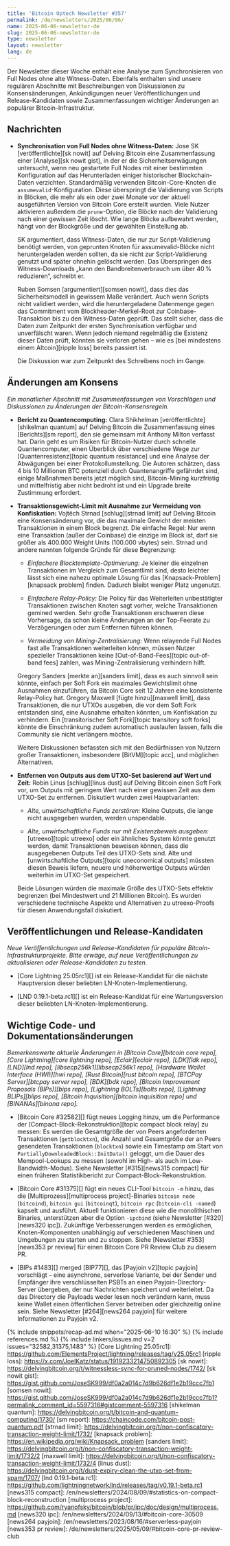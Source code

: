 ```yaml
---
title: 'Bitcoin Optech Newsletter #357'
permalink: /de/newsletters/2025/06/06/
name: 2025-06-06-newsletter-de
slug: 2025-06-06-newsletter-de
type: newsletter
layout: newsletter
lang: de
---
```

Der Newsletter dieser Woche enthält eine Analyse zum Synchronisieren von Full Nodes
ohne alte Witness-Daten. Ebenfalls enthalten sind unsere regulären Abschnitte mit
Beschreibungen von Diskussionen zu Konsensänderungen, Ankündigungen neuer
Veröffentlichungen und Release-Kandidaten sowie Zusammenfassungen wichtiger
Änderungen an populärer Bitcoin-Infrastruktur.

## Nachrichten

- **Synchronisation von Full Nodes ohne Witness-Daten:**
  Jose SK [veröffentlichte][sk nowit] auf Delving Bitcoin eine Zusammenfassung einer
  [Analyse][sk nowit gist], in der er die Sicherheitserwägungen untersucht, wenn neu
  gestartete Full Nodes mit einer bestimmten Konfiguration auf das Herunterladen einiger
  historischer Blockchain-Daten verzichten. Standardmäßig verwenden Bitcoin-Core-Knoten die
  `assumevalid`-Konfiguration. Diese überspringt die Validierung von Scripts in Blöcken,
  die mehr als ein oder zwei Monate vor der aktuell ausgeführten Version von Bitcoin Core
  erstellt wurden. Viele Nutzer aktivieren außerdem die `prune`-Option, die Blöcke nach der
  Validierung nach einer gewissen Zeit löscht. Wie lange Blöcke aufbewahrt werden,
  hängt von der Blockgröße und der gewählten Einstellung ab.

  SK argumentiert, dass Witness-Daten, die nur zur Script-Validierung benötigt werden,
  von geprunten Knoten für assumevalid-Blöcke nicht heruntergeladen werden sollten,
  da sie nicht zur Script-Validierung genutzt und später ohnehin gelöscht werden.
  Das Überspringen des Witness-Downloads „kann den Bandbreitenverbrauch um über 40 %
  reduzieren“, schreibt er.

  Ruben Somsen [argumentiert][somsen nowit], dass dies das Sicherheitsmodell in gewissem
  Maße verändert. Auch wenn Scripts nicht validiert werden, wird die heruntergeladene
  Datenmenge gegen das Commitment vom Blockheader-Merkel-Root zur Coinbase-Transaktion
  bis zu den Witness-Daten geprüft. Das stellt sicher, dass die Daten zum Zeitpunkt der
  ersten Synchronisation verfügbar und unverfälscht waren. Wenn jedoch niemand regelmäßig
  die Existenz dieser Daten prüft, könnten sie verloren gehen – wie es
  [bei mindestens einem Altcoin][ripple loss] bereits passiert ist.

  Die Diskussion war zum Zeitpunkt des Schreibens noch im Gange.

## Änderungen am Konsens

_Ein monatlicher Abschnitt mit Zusammenfassungen von Vorschlägen und Diskussionen zu Änderungen der Bitcoin-Konsensregeln._

- **Bericht zu Quantencomputing:** Clara Shikhelman [veröffentlichte][shikelman quantum]
  auf Delving Bitcoin die Zusammenfassung eines [Berichts][sm report], den sie gemeinsam
  mit Anthony Milton verfasst hat. Darin geht es um Risiken für Bitcoin-Nutzer durch schnelle
  Quantencomputer, einen Überblick über verschiedene Wege zur
  [Quantenresistenz][topic quantum resistance] und eine Analyse der Abwägungen bei einer
  Protokollumstellung. Die Autoren schätzen, dass 4 bis 10 Millionen BTC potenziell durch
  Quantenangriffe gefährdet sind, einige Maßnahmen bereits jetzt möglich sind, Bitcoin-Mining
  kurzfristig und mittelfristig aber nicht bedroht ist und ein Upgrade breite Zustimmung erfordert.

- **Transaktionsgewicht-Limit mit Ausnahme zur Vermeidung von Konfiskation:** Vojtěch Strnad
  [schlug][strnad limit] auf Delving Bitcoin eine Konsensänderung vor, die das maximale
  Gewicht der meisten Transaktionen in einem Block begrenzt. Die einfache Regel:
  Nur wenn eine Transaktion (außer der Coinbase) die einzige im Block ist, darf
  sie größer als 400.000 Weight Units (100.000 vbytes) sein. Strnad und andere
  nannten folgende Gründe für diese Begrenzung:

  - _Einfachere Blocktemplate-Optimierung:_ Je kleiner die einzelnen Transaktionen
  im Vergleich zum Gesamtlimit sind, desto leichter lässt sich eine nahezu optimale
  Lösung für das [Knapsack-Problem][knapsack problem] finden. Dadurch bleibt weniger
  Platz ungenutzt.

  - _Einfachere Relay-Policy:_ Die Policy für das Weiterleiten unbestätigter
  Transaktionen zwischen Knoten sagt vorher, welche Transaktionen gemined werden.
  Sehr große Transaktionen erschweren diese Vorhersage, da schon kleine Änderungen
  an der Top-Feerate zu Verzögerungen oder zum Entfernen führen können.

  - _Vermeidung von Mining-Zentralisierung:_ Wenn relayende Full Nodes fast alle
  Transaktionen weiterleiten können, müssen Nutzer spezieller Transaktionen keine
  [Out-of-Band-Fees][topic out-of-band fees] zahlen, was Mining-Zentralisierung
  verhindern hilft.

  Gregory Sanders [merkte an][sanders limit], dass es auch sinnvoll sein könnte,
  einfach per Soft Fork ein maximales Gewichtslimit ohne Ausnahmen einzuführen,
  da Bitcoin Core seit 12 Jahren eine konsistente Relay-Policy hat. Gregory Maxwell
  [fügte hinzu][maxwell limit], dass Transaktionen, die nur UTXOs ausgeben, die vor
  dem Soft Fork entstanden sind, eine Ausnahme erhalten könnten, um Konfiskation zu
  verhindern. Ein [transitorischer Soft Fork][topic transitory soft forks]
  könnte die Einschränkung zudem automatisch auslaufen lassen, falls die
  Community sie nicht verlängern möchte.

  Weitere Diskussionen befassten sich mit den Bedürfnissen von Nutzern großer
  Transaktionen, insbesondere [BitVM][topic acc], und möglichen Alternativen.

- **Entfernen von Outputs aus dem UTXO-Set basierend auf Wert und Zeit:** Robin Linus
  [schlug][linus dust] auf Delving Bitcoin einen Soft Fork vor, um Outputs mit geringem
  Wert nach einer gewissen Zeit aus dem UTXO-Set zu entfernen. Diskutiert wurden zwei
  Hauptvarianten:

  - _Alte, unwirtschaftliche Funds zerstören:_ Kleine Outputs, die lange nicht
  ausgegeben wurden, werden unspendable.

  - _Alte, unwirtschaftliche Funds nur mit Existenzbeweis ausgeben:_
  [utreexo][topic utreexo] oder ein ähnliches System könnte genutzt werden,
  damit Transaktionen beweisen können,
  dass die ausgegebenen Outputs Teil des UTXO-Sets sind. Alte und
  [unwirtschaftliche Outputs][topic uneconomical outputs] müssten diesen Beweis liefern,
  neuere und höherwertige Outputs würden weiterhin im UTXO-Set gespeichert.

  Beide Lösungen würden die maximale Größe des UTXO-Sets effektiv begrenzen
  (bei Mindestwert und 21 Millionen Bitcoin). Es wurden verschiedene technische
  Aspekte und Alternativen zu utreexo-Proofs für diesen Anwendungsfall diskutiert.

## Veröffentlichungen und Release-Kandidaten

_Neue Veröffentlichungen und Release-Kandidaten für populäre Bitcoin-Infrastrukturprojekte.
Bitte erwäge, auf neue Veröffentlichungen zu aktualisieren oder Release-Kandidaten zu testen._

- [Core Lightning 25.05rc1][] ist ein Release-Kandidat für die nächste Hauptversion dieser
beliebten LN-Knoten-Implementierung.

- [LND 0.19.1-beta.rc1][] ist ein Release-Kandidat für eine Wartungsversion dieser
beliebten LN-Knoten-Implementierung.

## Wichtige Code- und Dokumentationsänderungen

_Bemerkenswerte aktuelle Änderungen in [Bitcoin Core][bitcoin core repo],
[Core Lightning][core lightning repo], [Eclair][eclair repo], [LDK][ldk repo], [LND][lnd repo],
[libsecp256k1][libsecp256k1 repo], [Hardware Wallet Interface (HWI)][hwi repo],
[Rust Bitcoin][rust bitcoin repo], [BTCPay Server][btcpay server repo], [BDK][bdk repo],
[Bitcoin Improvement Proposals (BIPs)][bips repo], [Lightning BOLTs][bolts repo],
[Lightning BLIPs][blips repo], [Bitcoin Inquisition][bitcoin inquisition repo] und [BINANAs][binana repo]._

- [Bitcoin Core #32582][] fügt neues Logging hinzu, um die Performance der
[Compact-Block-Rekonstruktion][topic compact block relay] zu messen: Es werden die
Gesamtgröße der von Peers angeforderten Transaktionen (`getblocktxn`), die Anzahl und
Gesamtgröße der an Peers gesendeten Transaktionen (`blocktxn`) sowie ein Timestamp am Start von
`PartiallyDownloadedBlock::InitData()` geloggt, um die Dauer des Mempool-Lookups zu messen
(sowohl im High- als auch im Low-Bandwidth-Modus). Siehe Newsletter [#315][news315 compact]
für einen früheren Statistikbericht zur Compact-Block-Rekonstruktion.

- [Bitcoin Core #31375][] fügt ein neues CLI-Tool `bitcoin -m` hinzu, das die
[Multiprozess][multiprocess project]-Binaries `bitcoin node` (`bitcoind`),
`bitcoin gui` (`bitcoinqt`), `bitcoin rpc` (`bitcoin-cli -named`) kapselt und ausführt.
Aktuell funktionieren diese wie die monolithischen Binaries, unterstützen aber die Option
`-ipcbind` (siehe Newsletter [#320][news320 ipc]). Zukünftige Verbesserungen werden es ermöglichen,
Knoten-Komponenten unabhängig auf verschiedenen Maschinen und Umgebungen zu starten und zu stoppen.
Siehe [Newsletter #353][news353 pr review] für einen Bitcoin Core PR Review Club zu diesem PR.

- [BIPs #1483][] merged [BIP77][], das [Payjoin v2][topic payjoin] vorschlägt – eine asynchrone,
serverlose Variante, bei der Sender und Empfänger ihre verschlüsselten PSBTs an einen
Payjoin-Directory-Server übergeben, der nur Nachrichten speichert und weiterleitet.
Da das Directory die Payloads weder lesen noch verändern kann, muss keine Wallet einen öffentlichen
Server betreiben oder gleichzeitig online sein. Siehe Newsletter [#264][news264 payjoin]
für weitere Informationen zu Payjoin v2.

{% include snippets/recap-ad.md when="2025-06-10 16:30" %}
{% include references.md %}
{% include linkers/issues.md v=2 issues="32582,31375,1483" %}
[Core Lightning 25.05rc1]: https://github.com/ElementsProject/lightning/releases/tag/v25.05rc1
[ripple loss]: https://x.com/JoelKatz/status/1919233214750892305
[sk nowit]: https://delvingbitcoin.org/t/witnessless-sync-for-pruned-nodes/1742/
[sk nowit gist]: https://gist.github.com/JoseSK999/df0a2a014c7d9b626df1e2b19ccc7fb1
[somsen nowit]: https://gist.github.com/JoseSK999/df0a2a014c7d9b626df1e2b19ccc7fb1?permalink_comment_id=5597316#gistcomment-5597316
[shikelman quantum]: https://delvingbitcoin.org/t/bitcoin-and-quantum-computing/1730/
[sm report]: https://chaincode.com/bitcoin-post-quantum.pdf
[strnad limit]: https://delvingbitcoin.org/t/non-confiscatory-transaction-weight-limit/1732/
[knapsack problem]: https://en.wikipedia.org/wiki/Knapsack_problem
[sanders limit]: https://delvingbitcoin.org/t/non-confiscatory-transaction-weight-limit/1732/2
[maxwell limit]: https://delvingbitcoin.org/t/non-confiscatory-transaction-weight-limit/1732/4
[linus dust]: https://delvingbitcoin.org/t/dust-expiry-clean-the-utxo-set-from-spam/1707/
[lnd 0.19.1-beta.rc1]: https://github.com/lightningnetwork/lnd/releases/tag/v0.19.1-beta.rc1
[news315 compact]: /en/newsletters/2024/08/09/#statistics-on-compact-block-reconstruction
[multiprocess project]: https://github.com/ryanofsky/bitcoin/blob/pr/ipc/doc/design/multiprocess.md
[news320 ipc]: /en/newsletters/2024/09/13/#bitcoin-core-30509
[news264 payjoin]: /en/newsletters/2023/08/16/#serverless-payjoin
[news353 pr review]: /de/newsletters/2025/05/09/#bitcoin-core-pr-review-club
